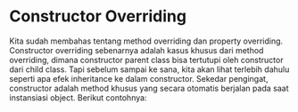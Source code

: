 # Constructor Overriding
Kita sudah membahas tentang method overriding dan property overriding. Constructor 
overriding sebenarnya adalah kasus khusus dari method overriding, dimana constructor 
parent class bisa tertutupi oleh constructor dari child class.
Tapi sebelum sampai ke sana, kita akan lihat terlebih dahulu seperti apa efek inheritance ke 
dalam constructor. Sekedar pengingat, constructor adalah method khusus yang secara 
otomatis berjalan pada saat instansiasi object. Berikut contohnya: